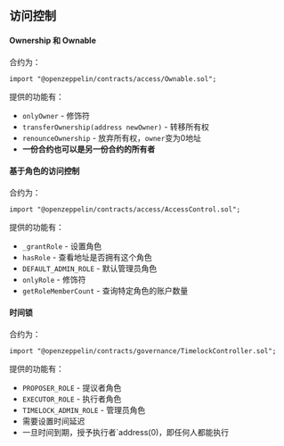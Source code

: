 <!--
 * @Descripttion: 
 * @Author: lizhengxing
 * @Date: 2022-11-16 18:47:35
 * @LastEditTime: 2022-11-16 19:31:24
-->
## 访问控制

#### Ownership 和 Ownable

合约为：

```solidity
import "@openzeppelin/contracts/access/Ownable.sol";
```

提供的功能有：

- `onlyOwner` - 修饰符
- `transferOwnership(address newOwner)` - 转移所有权
- `renounceOwnership` - 放弃所有权，`owner`变为0地址
- **一份合约也可以是另一份合约的所有者**

#### 基于角色的访问控制

合约为：

```solidity
import "@openzeppelin/contracts/access/AccessControl.sol";
```

提供的功能有：

- `_grantRole` - 设置角色
- `hasRole` - 查看地址是否拥有这个角色
- `DEFAULT_ADMIN_ROLE` - 默认管理员角色
- `onlyRole` - 修饰符
- `getRoleMemberCount` - 查询特定角色的账户数量

#### 时间锁

合约为：

```solidity
import "@openzeppelin/contracts/governance/TimelockController.sol";
```

提供的功能有：

- `PROPOSER_ROLE` - 提议者角色
- `EXECUTOR_ROLE` - 执行者角色
- `TIMELOCK_ADMIN_ROLE` - 管理员角色
- 需要设置时间延迟
- 一旦时间到期，授予执行者`address(0)，即任何人都能执行